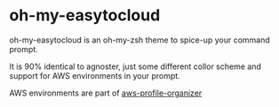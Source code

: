 # oh-my-easytocloud

oh-my-easytocloud is an oh-my-zsh theme to spice-up your command prompt.

It is 90% identical to agnoster, just some different collor scheme and support for AWS environments in your prompt.

AWS environments are part of [aws-profile-organizer](https://github.com/easytocloud/aws-profile-organizer)
